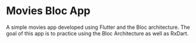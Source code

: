 # Movies Bloc App

A simple movies app developed using Flutter and the Bloc architecture.
The goal of this app is to practice using the Bloc Architecture as well as RxDart.

